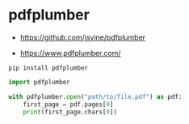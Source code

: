 # pdfplumber

*   https://github.com/jsvine/pdfplumber

*   https://www.pdfplumber.com/


```shell
pip install pdfplumber
```

```python
import pdfplumber

with pdfplumber.open("path/to/file.pdf") as pdf:
    first_page = pdf.pages[0]
    print(first_page.chars[0])
```
   